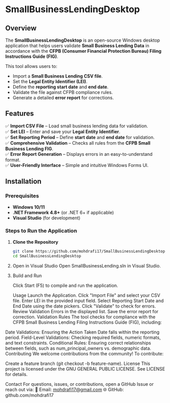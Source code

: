 # SmallBusinessLendingDesktop
## Overview

The **SmallBusinessLendingDesktop** is an open-source Windows desktop application that helps users validate **Small Business Lending Data** in accordance with the **CFPB (Consumer Financial Protection Bureau) Filing Instructions Guide (FIG)**. 

This tool allows users to:
- Import a **Small Business Lending CSV file**.
- Set the **Legal Entity Identifier (LEI)**.
- Define the **reporting start date** and **end date**.
- Validate the file against CFPB compliance rules.
- Generate a detailed **error report** for corrections.

## Features

✅ **Import CSV File** – Load small business lending data for validation.  
✅ **Set LEI** – Enter and save your **Legal Entity Identifier**.  
✅ **Set Reporting Period** – Define **start date** and **end date** for validation.  
✅ **Comprehensive Validation** – Checks all rules from the **CFPB Small Business Lending FIG**.  
✅ **Error Report Generation** – Displays errors in an easy-to-understand format.  
✅ **User-Friendly Interface** – Simple and intuitive Windows Forms UI.  

## Installation

### Prerequisites
- **Windows 10/11**  
- **.NET Framework 4.8+** (or .NET 6+ if applicable)  
- **Visual Studio** (for development)

### Steps to Run the Application
1. **Clone the Repository**  
   ```sh
   git clone https://github.com/mohdrafi17/SmallBusinessLendingDesktop.git
   cd SmallBusinessLendingDesktop
2. Open in Visual Studio
   Open SmallBusinessLending.sln in Visual Studio.

3. Build and Run

    Click Start (F5) to compile and run the application.

   Usage
Launch the Application.
Click "Import File" and select your CSV file.
Enter LEI in the provided input field.
Select Reporting Start Date and End Date using the date pickers.
Click "Validate" to check for errors.
Review Validation Errors in the displayed list.
Save the error report for correction.
Validation Rules
The tool checks for compliance with the CFPB Small Business Lending Filing Instructions Guide (FIG), including:

Date Validations: Ensuring the Action Taken Date falls within the reporting period.
Field-Level Validations: Checking required fields, numeric formats, and text constraints.
Conditional Rules: Ensuring correct relationships between fields, such as num_principal_owners vs. demographic data.
Contributing
We welcome contributions from the community! To contribute:


Create a feature branch (git checkout -b feature-name).
License
This project is licensed under the GNU GENERAL PUBLIC LICENSE. See LICENSE for details.

Contact
For questions, issues, or contributions, open a GitHub Issue or reach out via:
📧 Email: mohdrafi17@gmail.com
🌐 GitHub: github.com/mohdrafi17
